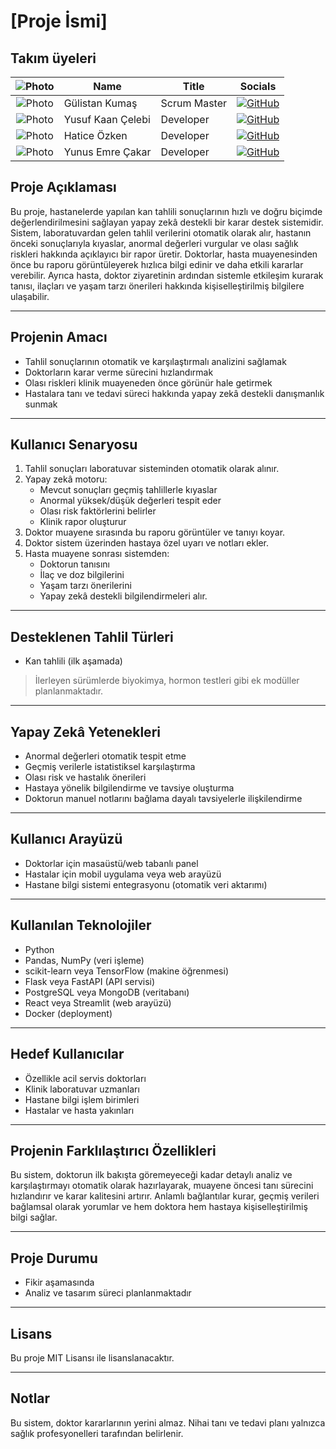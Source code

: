 # [Proje İsmi]

## Takım üyeleri

| ![Photo](https://avatars.githubusercontent.com/u/0000000?v=4) | **Name**          | **Title**         | **Socials**                                                                                                                                         |
|:-------------------------------------------------------------:|-------------------|-------------------|-----------------------------------------------------------------------------------------------------------------------------------------------------|
| ![Photo](https://avatars.githubusercontent.com/gulistankumas) | Gülistan Kumaş    | Scrum Master      | [![GitHub](https://img.shields.io/badge/GitHub-000?logo=github&logoColor=white)](https://github.com/kullanici)|
| ![Photo](https://avatars.githubusercontent.com/yusufkaan03)   | Yusuf Kaan Çelebi | Developer         | [![GitHub](https://img.shields.io/badge/GitHub-000?logo=github&logoColor=white)](https://github.com/kullanici)|
| ![Photo](https://avatars.githubusercontent.com/Haticeozken)   | Hatice Özken      | Developer         | [![GitHub](https://img.shields.io/badge/GitHub-000?logo=github&logoColor=white)](https://github.com/kullanici)|
| ![Photo](https://avatars.githubusercontent.com/YunusEmreCakar)| Yunus Emre Çakar  | Developer         | [![GitHub](https://img.shields.io/badge/GitHub-000?logo=github&logoColor=white)](https://github.com/kullanici)|


## Proje Açıklaması

Bu proje, hastanelerde yapılan kan tahlili sonuçlarının hızlı ve doğru biçimde değerlendirilmesini sağlayan yapay zekâ destekli bir karar destek sistemidir. Sistem, laboratuvardan gelen tahlil verilerini otomatik olarak alır, hastanın önceki sonuçlarıyla kıyaslar, anormal değerleri vurgular ve olası sağlık riskleri hakkında açıklayıcı bir rapor üretir. Doktorlar, hasta muayenesinden önce bu raporu görüntüleyerek hızlıca bilgi edinir ve daha etkili kararlar verebilir. Ayrıca hasta, doktor ziyaretinin ardından sistemle etkileşim kurarak tanısı, ilaçları ve yaşam tarzı önerileri hakkında kişiselleştirilmiş bilgilere ulaşabilir.

---

## Projenin Amacı

- Tahlil sonuçlarının otomatik ve karşılaştırmalı analizini sağlamak
- Doktorların karar verme sürecini hızlandırmak
- Olası riskleri klinik muayeneden önce görünür hale getirmek
- Hastalara tanı ve tedavi süreci hakkında yapay zekâ destekli danışmanlık sunmak

---

## Kullanıcı Senaryosu

1. Tahlil sonuçları laboratuvar sisteminden otomatik olarak alınır.
2. Yapay zekâ motoru:
   - Mevcut sonuçları geçmiş tahlillerle kıyaslar
   - Anormal yüksek/düşük değerleri tespit eder
   - Olası risk faktörlerini belirler
   - Klinik rapor oluşturur
3. Doktor muayene sırasında bu raporu görüntüler ve tanıyı koyar.
4. Doktor sistem üzerinden hastaya özel uyarı ve notları ekler.
5. Hasta muayene sonrası sistemden:
   - Doktorun tanısını
   - İlaç ve doz bilgilerini
   - Yaşam tarzı önerilerini
   - Yapay zekâ destekli bilgilendirmeleri alır.

---

## Desteklenen Tahlil Türleri

- Kan tahlili (ilk aşamada)
> İlerleyen sürümlerde biyokimya, hormon testleri gibi ek modüller planlanmaktadır.

---

## Yapay Zekâ Yetenekleri

- Anormal değerleri otomatik tespit etme
- Geçmiş verilerle istatistiksel karşılaştırma
- Olası risk ve hastalık önerileri
- Hastaya yönelik bilgilendirme ve tavsiye oluşturma
- Doktorun manuel notlarını bağlama dayalı tavsiyelerle ilişkilendirme

---

## Kullanıcı Arayüzü

- Doktorlar için masaüstü/web tabanlı panel
- Hastalar için mobil uygulama veya web arayüzü
- Hastane bilgi sistemi entegrasyonu (otomatik veri aktarımı)

---

## Kullanılan Teknolojiler

- Python
- Pandas, NumPy (veri işleme)
- scikit-learn veya TensorFlow (makine öğrenmesi)
- Flask veya FastAPI (API servisi)
- PostgreSQL veya MongoDB (veritabanı)
- React veya Streamlit (web arayüzü)
- Docker (deployment)

---

## Hedef Kullanıcılar

- Özellikle acil servis doktorları
- Klinik laboratuvar uzmanları
- Hastane bilgi işlem birimleri
- Hastalar ve hasta yakınları

---

## Projenin Farklılaştırıcı Özellikleri

Bu sistem, doktorun ilk bakışta göremeyeceği kadar detaylı analiz ve karşılaştırmayı otomatik olarak hazırlayarak, muayene öncesi tanı sürecini hızlandırır ve karar kalitesini artırır. Anlamlı bağlantılar kurar, geçmiş verileri bağlamsal olarak yorumlar ve hem doktora hem hastaya kişiselleştirilmiş bilgi sağlar.

---

## Proje Durumu

- Fikir aşamasında
- Analiz ve tasarım süreci planlanmaktadır

---

## Lisans

Bu proje MIT Lisansı ile lisanslanacaktır.

---

## Notlar

Bu sistem, doktor kararlarının yerini almaz. Nihai tanı ve tedavi planı yalnızca sağlık profesyonelleri tarafından belirlenir.
